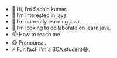 - 👋 Hi, I’m Sachin kumar.
- 👀 I’m interested in java.
- 🌱 I’m currently learning java.
- 💞️ I’m looking to collaborate on learn java.
- 📫 How to reach me 
- 😄 Pronouns: .
- ⚡ Fun fact: i'm a BCA student😂.

<!---
sachin0m/sachin0m is a ✨ special ✨ repository because its `README.md` (this file) appears on your GitHub profile.
You can click the Preview link to take a look at your changes.
--->
